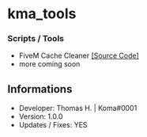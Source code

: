 # kma_tools 

### Scripts / Tools
* FiveM Cache Cleaner [[Source Code]](https://github.com/devkoma/kma_tools/blob/main/cache.bat) 
* more coming soon

## Informations
* Developer: Thomas H. | Koma#0001
* Version: 1.0.0
* Updates / Fixes: YES 
